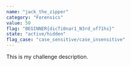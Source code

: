 ```yaml
---
name: "jack_the_zipper"
category: "Forensics"
value: 50
flag: "BEGINNER{dicTi0nar1_N3rd_uf71hs}"
state: "active/hidden"
flag_case: "case_sensitive/case_insensitive"
---
```


This is my challenge description.
